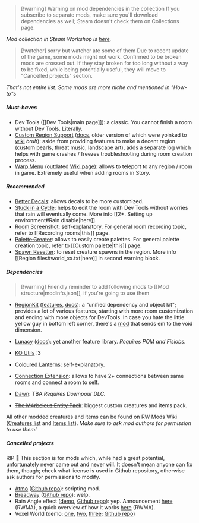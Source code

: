 > [!warning] Warning on mod dependencies in the collection
> If you subscribe to separate mods, make sure you'll download dependencies as well; Steam doesn't check them on Collections page.

*Mod collection in Steam Workshop is [here](https://steamcommunity.com/sharedfiles/filedetails/?id=3460033646).*

>[!watcher] sorry but watcher ate some of them
> Due to recent update of the game, some mods might not work.
> Confirmed to be broken mods are crossed out. If they stay broken for too long without a way to be fixed, while being potentially useful, they will move to "Cancelled projects" section.

*That's not entire list. Some mods are more niche and mentioned in "How-to"s*
##### Must-haves
- Dev Tools ([[Dev Tools|main page]]): a classic. You cannot finish a room without Dev Tools. Literally.
- [Custom Region Support](https://steamcommunity.com/sharedfiles/filedetails/?id=2941565790) ([docs](https://github.com/Bro748/Custom-Regions/tree/dp-release), older version of which were yoinked to [wiki](https://rainworldmodding.miraheze.org/wiki/Custom_Regions_Support) *bruh*): aside from providing features to make a decent region (custom pearls, threat music, landscape art), adds a separate log which helps with game crashes / freezes troubleshooting during room creation process.
- [Warp Menu](https://steamcommunity.com/sharedfiles/filedetails/?id=2920446893) (outdated [Wiki page](https://rainworldmodding.miraheze.org/wiki/Warp)): allows to teleport to any region / room in game. Extremely useful when adding rooms in Story.

##### Recommended
- [Better Decals](https://steamcommunity.com/sharedfiles/filedetails/?id=3241776574): allows decals to be more customized.
- [Stuck in a Cycle](https://steamcommunity.com/sharedfiles/filedetails/?id=3035801552): helps to edit the room with Dev Tools without worries that rain will eventually come. More info [[2+. Setting up environment#Rain disable|here]].
- [Room Screenshot](https://steamcommunity.com/sharedfiles/filedetails/?id=3125783486): self-explanatory. For general room recording topic, refer to [[Recording rooms|this]] page.
- ~~[Palette Creator](https://steamcommunity.com/sharedfiles/filedetails/?id=2959458351)~~: allows to easily create palettes. For general palette creation topic, refer to [[Custom palette|this]] page.
- [Spawn Resetter](https://steamcommunity.com/sharedfiles/filedetails/?id=3232143310): to reset creature spawns in the region. More info [[Region files#world_xx.txt|here]] in second warning block.

##### Dependencies
> [!warning] Friendly reminder to add following mods to [[Mod structure|modinfo.json]], if you're going to use them

- [RegionKit](https://steamcommunity.com/sharedfiles/filedetails/?id=2920439476) ([features](https://github.com/Rain-World-Modding/RegionKit/blob/main/README.md), [docs](https://github.com/Rain-World-Modding/RegionKit/tree/main/docs)): a "unified dependency and object kit"; provides a lot of various features, starting with more room customization and ending with more objects for DevTools.
	In case you hate the little yellow guy in bottom left corner, there's a [mod](https://steamcommunity.com/sharedfiles/filedetails/?id=3141904462) that sends em to the void dimension.
- [Lunacy](https://steamcommunity.com/sharedfiles/filedetails/?id=2930814260) ([docs](https://github.com/Nacu0021/Lunacy)): yet another feature library.
	*Requires POM and Fisiobs.*
- [KO Utils](https://steamcommunity.com/sharedfiles/filedetails/?id=3443204574) :3
- [Coloured Lanterns](https://steamcommunity.com/sharedfiles/filedetails/?id=3401635588): self-explanatory.
- [Connection Extension](https://steamcommunity.com/sharedfiles/filedetails/?id=3458613978): allows to have 2+ connections between same rooms and connect a room to self.
- [Dawn](https://steamcommunity.com/sharedfiles/filedetails/?id=3417857252): TBA
	*Requires Downpour DLC.*

- ~~[The M4rbelous Entity Pack](https://steamcommunity.com/sharedfiles/filedetails/?id=3311812030)~~: biggest custom creatures and items pack.

All other modded creatures and items can be found on RW Mods Wiki ([Creatures list](https://rainworldmods.miraheze.org/wiki/Creatures) and [Items list](https://rainworldmods.miraheze.org/wiki/Objects)).
*Make sure to ask mod authors for permission to use them!*


##### Cancelled projects
RIP 🫡
This section is for mods which, while had a great potential, unfortunately never came out and never will.
It doesn't mean anyone can fix them, though; check what license is used in Github repository, otherwise ask authors for permissions to modify.
- [Atmo](https://steamcommunity.com/sharedfiles/filedetails/?id=2920450391) ([Github repo](https://github.com/thalber/Atmo)): scripting mod.
- [Breadway](https://steamcommunity.com/sharedfiles/filedetails/?id=2993825578) ([Github repo](https://github.com/thalber/Breadway)): welp.
- Rain Angle effect ([demo](https://www.youtube.com/watch?v=8-oeALLoL4A), [Github repo](https://github.com/LudoCrypt/TurnRain)): yep.
	Announcement [here](https://discord.com/channels/1083481230839922688/1083483097145819348/1236746634235482122) (RWMA), a quick overview of how it works [here](https://discord.com/channels/1083481230839922688/1083485771949949019/1232426391522381875) (RWMA).
- Voxel World (demo: [one](https://www.youtube.com/watch?v=3lSxs1IKxeg), [two](https://www.youtube.com/watch?v=1c4yAcd2XWw), [three](https://www.youtube.com/watch?v=3lSxs1IKxeg); [Github repo](https://github.com/SlimeCubed/VoxelWorld))
